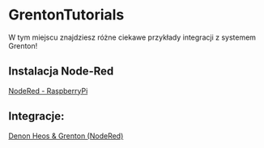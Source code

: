 # GrentonTutorials

W tym miejscu znajdziesz różne ciekawe przykłady integracji z systemem Grenton!

## Instalacja Node-Red

[NodeRed - RaspberryPi](NodeRed_RaspberryPi/NodeRed_RaspberryPi.pdf)

## Integracje:

[Denon Heos & Grenton (NodeRed)](DenonHeos_NodeRed_Grenton/denonheos_nodered-grenton.pdf)
